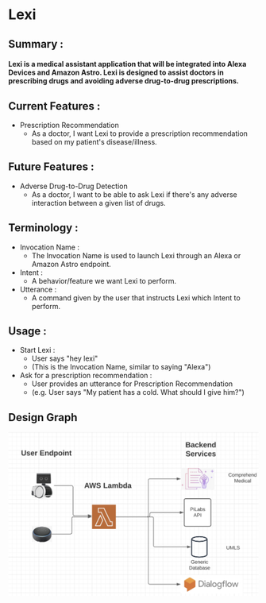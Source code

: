 # Lexi

## Summary :
#### Lexi is a medical assistant application that will be integrated into Alexa Devices and Amazon Astro. Lexi is designed to assist doctors in prescribing drugs and avoiding adverse drug-to-drug prescriptions.

## Current Features :
* Prescription Recommendation
    * As a doctor, I want Lexi to provide a prescription recommendation based on my patient's disease/illness.

## Future Features : 
* Adverse Drug-to-Drug Detection
    * As a doctor, I want to be able to ask Lexi if there's any adverse interaction between a given list of drugs.

## Terminology :
* Invocation Name :
    * The Invocation Name is used to launch Lexi through an Alexa or Amazon Astro endpoint.
* Intent :
    * A behavior/feature we want Lexi to perform.
* Utterance :
    * A command given by the user that instructs Lexi which Intent to perform.

## Usage :
* Start Lexi :
    * User says "hey lexi"
    * (This is the Invocation Name, similar to saying "Alexa")
* Ask for a prescription recommendation :
    * User provides an utterance for Prescription Recommendation
    * (e.g. User says "My patient has a cold. What should I give him?")


## Design Graph 
![Image of DesignGraph1](/images/DesignGraph1.png)
